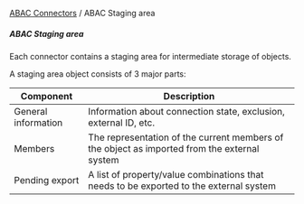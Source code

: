 <a href="javascript:void(0)" class="help-trigger"
data-helpkey="SysPage_AbacConnector">ABAC Connectors</a> / ABAC Staging
area

##### ABAC Staging area

Each connector contains a staging area for intermediate storage of
objects.

A staging area object consists of 3 major parts:

<table class="table table-bordered">
<thead class="thead-light">
<tr class="header">
<th>Component</th>
<th>Description</th>
</tr>
</thead>
<tbody>
<tr class="odd">
<td>General information</td>
<td>Information about connection state, exclusion, external ID,
etc.</td>
</tr>
<tr class="even">
<td>Members</td>
<td>The representation of the current members of the object as imported
from the external system</td>
</tr>
<tr class="odd">
<td>Pending export</td>
<td>A list of property/value combinations that needs to be exported to
the external system</td>
</tr>
</tbody>
</table>
